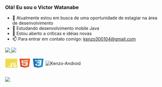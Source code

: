 ### Olá! Eu sou o Victor Watanabe

- 🔭 Atualmente estou em busca de uma oportunidade de estagiar na área de desenvolvimento
- 🌱 Estudando desenvolvimento mobile Java
- 🤔 Estou aberto a críticas e idéias novas
- 📫 Para entrar em contato comigo: kenzo300104@gmail.com
<div>
  <a href="https://github.com/kenzo3001">
    <img height="180em" src="https://github-readme-stats.vercel.app/api?username=kenzo3001&show_icons=true&theme=dark" />
    <img height="180em" src="https://github-readme-stats.vercel.app/api/top-langs/?username=kenzo3001&layout=compact&theme=dark" />
  </a>
</div>
<div style="display: inline_block"><br>
  <img align="center" alt="Kenzo-Js" height="30" width="40" src="https://raw.githubusercontent.com/devicons/devicon/master/icons/javascript/javascript-plain.svg">
  <img align="center" alt="Kenzo-HTML" height="30" width="40" src="https://raw.githubusercontent.com/devicons/devicon/master/icons/html5/html5-original.svg">
  <img align="center" alt="Kenzo-CSS" height="30" width="40" src="https://raw.githubusercontent.com/devicons/devicon/master/icons/css3/css3-original.svg">
  <img align="center" alt="Kenzo-Android" height="30" width="40" src="https://icongr.am/devicon/android-original.svg?size=120&color=00ff11">
</div>

##

 <a href="www.linkedin.com/in/victor-kenzo-nobre-watanabe-009767265" target="_blank"><img src="https://img.shields.io/badge/-LinkedIn-%230077B5?style=for-the-badge&logo=linkedin&logoColor=white" target="_blank"></a> 
